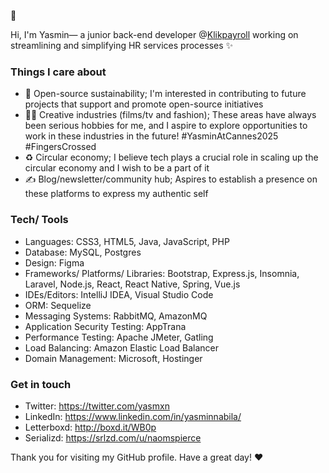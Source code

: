 👻

Hi, I'm Yasmin— a junior back-end developer @[Klikpayroll](https://klikpayroll.com/) working on streamlining and simplifying HR services processes ✨

### Things I care about
- 🌱 Open-source sustainability; I'm interested in contributing to future projects that support and promote open-source initiatives
- 🎥👗 Creative industries (films/tv and fashion); These areas have always been serious hobbies for me, and I aspire to explore opportunities to work in these industries in the future! #YasminAtCannes2025 #FingersCrossed
- ♻️ Circular economy; I believe tech plays a crucial role in scaling up the circular economy and I wish to be a part of it
- ✍️ Blog/newsletter/community hub; Aspires to establish a presence on these platforms to express my authentic self

### Tech/ Tools
- Languages: CSS3, HTML5, Java, JavaScript, PHP
- Database: MySQL, Postgres
- Design: Figma
- Frameworks/ Platforms/ Libraries: Bootstrap, Express.js, Insomnia, Laravel, Node.js, React, React Native, Spring, Vue.js
- IDEs/Editors: IntelliJ IDEA, Visual Studio Code
- ORM: Sequelize
- Messaging Systems: RabbitMQ, AmazonMQ
- Application Security Testing: AppTrana
- Performance Testing: Apache JMeter, Gatling
- Load Balancing: Amazon Elastic Load Balancer
- Domain Management: Microsoft, Hostinger

### Get in touch
- Twitter: https://twitter.com/yasmxn
- LinkedIn: https://www.linkedin.com/in/yasminnabila/
- Letterboxd: http://boxd.it/WB0p
- Serializd: https://srlzd.com/u/naomspierce

Thank you for visiting my GitHub profile. Have a great day! ♥️

<!--
**yasminnabila/yasminnabila** is a ✨ _special_ ✨ repository because its `README.md` (this file) appears on your GitHub profile.

Here are some ideas to get you started:

- 🔭 I’m currently working on ...
- 🌱 I’m currently learning ...
- 👯 I’m looking to collaborate on ...
- 🤔 I’m looking for help with ...
- 💬 Ask me about ...
- 📫 How to reach me: ...
- 😄 Pronouns: ...
- ⚡ Fun fact: ...
-->
